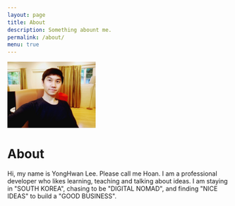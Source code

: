 ```yaml
---
layout: page
title: About
description: Something abount me.
permalink: /about/
menu: true
---
```


<img class="img-rounded" src="/assets/img/uploads/profile.png" alt="Thiago Rossener" width="200">

# About

Hi, my name is YongHwan Lee. Please call me Hoan. 
I am a professional developer who likes learning, teaching and talking about ideas. 
I am staying in "SOUTH KOREA", chasing to be "DIGITAL NOMAD", and finding "NICE IDEAS" to build a "GOOD BUSINESS".
